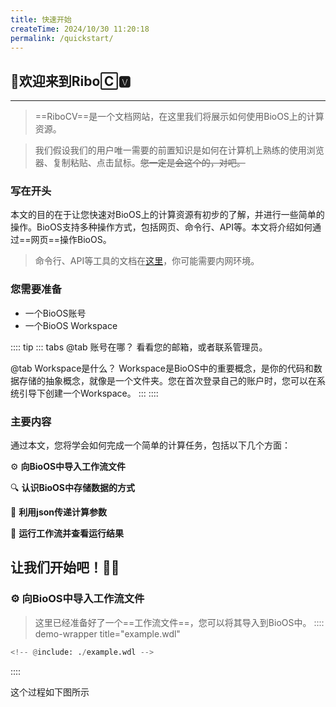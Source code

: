 ```yaml
---
title: 快速开始
createTime: 2024/10/30 11:20:18
permalink: /quickstart/
---
```

## 👏**欢迎来到Ribo🄲🆅**

---

> ==RiboCV==是一个文档网站，在这里我们将展示如何使用BioOS上的计算资源。

> 我们假设我们的用户唯一需要的前置知识是如何在计算机上熟练的使用浏览器、复制粘贴、点击鼠标。~~您一定是会这个的，对吧。~~

### 写在开头

本文的目的在于让您快速对BioOS上的计算资源有初步的了解，并进行一些简单的操作。BioOS支持多种操作方式，包括网页、命令行、API等。本文将介绍如何通过==网页==操作BioOS。
> 命令行、API等工具的文档在[这里](https://cloud.miracle.ac.cn/docs)，你可能需要内网环境。

### 您需要准备

- 一个BioOS账号
- 一个BioOS Workspace

:::: tip
::: tabs
@tab 账号在哪？
看看您的邮箱，或者联系管理员。

@tab Workspace是什么？
Workspace是BioOS中的重要概念，是你的代码和数据存储的抽象概念，就像是一个文件夹。您在首次登录自己的账户时，您可以在系统引导下创建一个Workspace。
:::
::::

### 主要内容

通过本文，您将学会如何完成一个简单的计算任务，包括以下几个方面：

⚙️ **向BioOS中导入工作流文件**

🔍 **认识BioOS中存储数据的方式**

🔗 **利用json传递计算参数**

🚀 **运行工作流并查看运行结果**

## 让我们开始吧！🕺💃

### ⚙️ 向BioOS中导入工作流文件

> 这里已经准备好了一个==工作流文件==，您可以将其导入到BioOS中。
:::: demo-wrapper title="example.wdl"

```python :collapsed-lines=8
<!-- @include: ./example.wdl -->
```

::::

这个过程如下图所示

<ImageCard
  image="/images/WDLinput.gif"
  title="导入工作流"
  description="跟随“蓝色按钮”的指引，完成工作流的导入。记得为工作流命名，并撰写注释。"
  href="/"
  author="Hughes"
  date="2024/10/30"
/>
